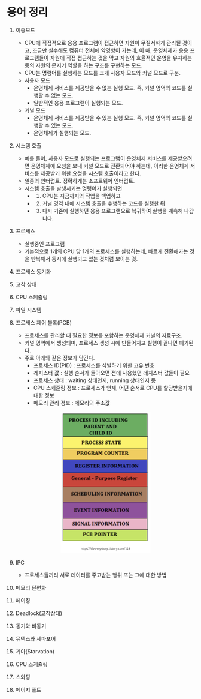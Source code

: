 # 용어 정리

1. 이중모드
   - CPU에 직접적으로 응용 프로그램이 접근하면 자원이 무질서하게 관리될 것이고, 조금만 실수해도 컴퓨터 전체에 악영향이 가는데, 이 때, 운영체제가 응용 프로그램들이 자원에 직접 접근하는 것을 막고 자원의 효율적인 운영을 유지하는 등의 자원의 문지기 역할을 하는 구조를 구현하는 모드.
   - CPU는 명령어를 실행하는 모드를 크게 사용자 모드와 커널 모드로 구분.
   - 사용자 모드
      - 운영체제 서비스를 제공받을 수 없는 실행 모드. 즉, 커널 영역의 코드를 실행할 수 없는 모드.
      - 일반적인 응용 프로그램이 실행되는 모드.
   - 커널 모드
      - 운영체제 서비스를 제공받을 수 있는 실행 모드. 즉, 커널 영역의 코드를 실행할 수 있는 모드.
      - 운영체제가 실행되는 모드. 
2. 시스템 호출
   - 예를 들어, 사용자 모드로 실행되는 프로그램이 운영체제 서비스를 제공받으려면 운영체제에 요청을 보내 커널 모드로 전환되어야 하는데, 이러한 운영체제 서비스를 제공받기 위한 요청을 시스템 호출이라고 한다. 
   - 일종의 인터럽트. 정확하게는 소프트웨어 인터럽트.
   - 시스템 호출을 발생시키는 명령어가 실행되면
      - 1. CPU는 지금까지의 작업을 백업하고
      - 2. 커널 영역 내에 시스템 호출을 수행하는 코드를 실행한 뒤
      - 3. 다시 기존에 실행하던 응용 프로그램으로 복귀하여 실행을 계속해 나갑니다. 
3. 프로세스
   - 실행중인 프로그램
   - 기본적으로 1개의 CPU 당 1개의 프로세스를 실행하는데, 빠르게 전환해가는 것을 반복해서 동시에 실행되고 있는 것처럼 보이는 것.
4. 프로세스 동기화
5. 교착 상태
6. CPU 스케쥴링
7. 파일 시스템
8. 프로세스 제어 블록(PCB) 
   - 프로세스를 관리할 때 필요한 정보를 포함하는 운영체제 커널의 자료구조. 
   - 커널 영역에서 생성되며, 프로세스 생성 시에 만들어지고 실행이 끝나면 폐기된다. 
   - 주로 아래와 같은 정보가 담긴다.
      - 프로세스 ID(PID) : 프로세스를 식별하기 위한 고유 번호
      - 레지스터 값 : 실행 순서가 돌아오면 전에 사용했던 레지스터 값들이 필요
      - 프로세스 상태 : waiting 상태인지, running 상태인지 등
      - CPU 스케줄링 정보 : 프로세스가 언제, 어떤 순서로 CPU를 할당받을지에 대한 정보
      - 메모리 관리 정보 : 메모리의 주소값
   <p align="center">
   <img src="images/pcb.png" width=50%>
   </p>

9. IPC
   - 프로세스들끼리 서로 데이터를 주고받는 행위 또는 그에 대한 방법
10. 메모리 단편화
11. 페이징
12. Deadlock(교착상태)
13. 동기와 비동기
14. 뮤텍스와 세마포어
15. 기아(Starvation)
16. CPU 스케쥴링
17. 스와핑
18. 페이지 폴트
